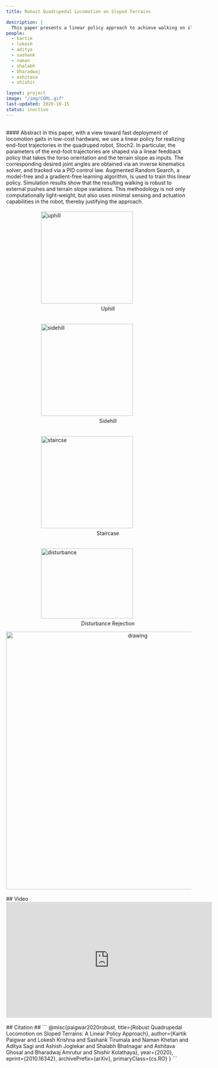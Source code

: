 ```yaml
---
title: Robust Quadrupedal Locomotion on Sloped Terrains

description: |
  This paper presents a linear policy approach to achieve walking on sloped terrains
people:
  - kartik
  - lokesh
  - aditya
  - sashank
  - naman
  - shalabh
  - bharadwaj 
  - ashitava
  - shishir

layout: project
image: "/img/CORL.gif"
last-updated: 2020-10-15
status: inactive
---
```


<br>
#### Abstract
In this paper, with a view toward fast deployment of locomotion gaits in low-cost hardware, we use a linear policy for realizing end-foot trajectories in the quadruped robot, Stoch2. In particular, the parameters of the end-foot trajectories are shaped via a linear feedback policy that takes the torso orientation and the terrain slope as inputs.
The corresponding desired joint angles are obtained via an inverse kinematics solver, and tracked via a PID control law.
Augmented Random Search, a model-free and a gradient-free learning algorithm, is used to train this linear policy. Simulation results show that the resulting walking is robust to external pushes and terrain slope variations.
This methodology is not only computationally light-weight, but also uses minimal sensing and actuation capabilities in the robot, thereby justifying the approach.
 

<div style="padding-left:50px" class="row">
<div class="column">
        <figure>  
        <img style="padding:5px" src="{{site.base}}/img/stoch2uphill.gif" alt="uphill" width="250" />
        <figcaption style="text-align:center"> Uphill </figcaption>
        </figure>
 </div>
  
 <div class="column">
        <figure>
        <img style="padding:5px" src="{{site.base}}/img/stoch2sidehill.gif" alt="sidehill" width="250"/>
        <figcaption style="text-align:center"> Sidehill </figcaption>
        </figure>
  </div>
  
   <div class="column">
        <figure>
        <img style="padding:5px" src="{{site.base}}/img/stoch2stair1.gif" alt="staircse" width="250" />
        <figcaption style="text-align:center"> Staircase </figcaption>
        </figure>
    </div>
    
  <div class="column">
        <figure>
        <img style="padding:5px" src="{{site.base}}/img/stoch2dist.gif" alt="disturbance" width="250" height="190"/>
        <figcaption style="text-align:center"> Disturbance Rejection </figcaption>
        </figure>
    </div>
</div>

<div style="text-align:center">
<img src="{{site.base}}/img/control_arch.jpg" alt="drawing" width="700"/>
</div>
<br>
## Video
<br>
<iframe width="560" height="315" src="https://www.youtube.com/embed/KdQn1e3rI7o" frameborder="0" allow="accelerometer; autoplay; clipboard-write; encrypted-media; gyroscope; picture-in-picture" allowfullscreen></iframe>
<br>

<br/>
## Citation ##
```
        @misc{paigwar2020robust,
              title={Robust Quadrupedal Locomotion on Sloped Terrains: A Linear Policy Approach}, 
              author={Kartik Paigwar and Lokesh Krishna and Sashank Tirumala and Naman Khetan and Aditya Sagi and Ashish Joglekar and Shalabh Bhatnagar and Ashitava Ghosal and Bharadwaj Amrutur and Shishir Kolathaya},
              year={2020},
              eprint={2010.16342},
              archivePrefix={arXiv},
              primaryClass={cs.RO}
        }
```
<br>
<br/>

